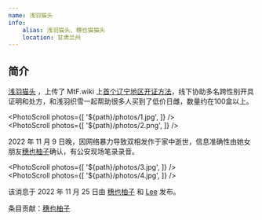 ```yaml
---
name: 浅羽猫头
info:
    alias: 浅羽猫头、穗也猫猫头
    location: 甘肃兰州
---
```


## 简介

[浅羽猫头](https://twitter.com/homoyamakaze) ，上传了 MtF.wiki 上[首个辽宁地区开证方法](https://mtf.wiki/zh-cn/docs/psyco/liaoning/liu-hong/)，线下协助多名跨性别开具证明和处方，和浅羽织雪一起帮助很多人买到了低价日雌，数量约在100盒以上。

<PhotoScroll photos={[ '${path}/photos/1.jpg', ]} />  
<PhotoScroll photos={[ '${path}/photos/2.png', ]} />

2022 年 11 月 9 日晚，因网络暴力导致双相发作于家中逝世，信息准确性由她女朋友[穗也柚子](https://twitter.com/YuzuTvT)确认，有公安现场笔录录音。

<PhotoScroll photos={[ '${path}/photos/3.jpg', ]} />  
<PhotoScroll photos={[ '${path}/photos/4.jpg', ]} />

该消息于 2022 年 11 月 25 日由 [穗也柚子](https://twitter.com/YuzuTvT) 和 [Lee](https://twitter.com/rbqwansui) 发布。

条目贡献：[穗也柚子](https://twitter.com/YuzuTvT)
